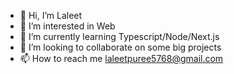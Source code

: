 - 👋 Hi, I’m Laleet
- 👀 I’m interested in Web
- 🌱 I’m currently learning Typescript/Node/Next.js
- 💞️ I’m looking to collaborate on some big projects
- 📫 How to reach me laleetpuree5768@gmail.com

<!---
laleet0008/laleet0008 is a ✨ special ✨ repository because its `README.md` (this file) appears on your GitHub profile.
You can click the Preview link to take a look at your changes.
--->
